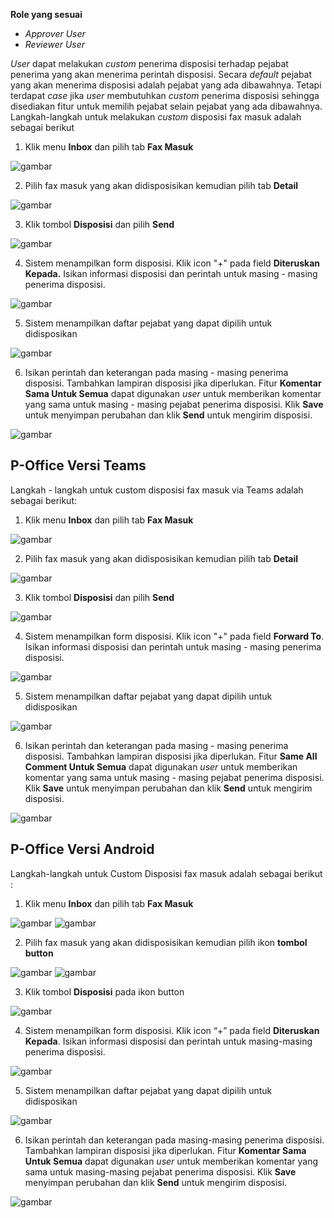 **Role yang sesuai**

- *Approver User*
- *Reviewer User*

*User* dapat melakukan *custom* penerima disposisi terhadap pejabat penerima yang akan menerima perintah disposisi. Secara *default* pejabat yang akan menerima disposisi adalah pejabat yang ada dibawahnya. Tetapi terdapat *case* jika *user* membutuhkan *custom* penerima disposisi sehingga disediakan fitur untuk memilih pejabat selain pejabat yang ada dibawahnya. Langkah-langkah untuk melakukan *custom* disposisi fax masuk adalah sebagai berikut

1. Klik menu **Inbox** dan pilih tab **Fax Masuk**

![gambar](FaxMasuk/FM_WEB/CustomDisposisi01.png) 

2. Pilih fax masuk yang akan didisposisikan kemudian pilih tab **Detail**

![gambar](FaxMasuk/FM_WEB/CustomDisposisi02.png)

3. Klik tombol **Disposisi** dan pilih **Send**

![gambar](FaxMasuk/FM_WEB/CustomDisposisi03.png) 

4. Sistem menampilkan form disposisi. Klik icon "+" pada field **Diteruskan Kepada.** Isikan informasi disposisi dan perintah untuk masing - masing penerima disposisi.

![gambar](FaxMasuk/FM_WEB/CustomDisposisi04.png) 

5. Sistem menampilkan daftar pejabat yang dapat dipilih untuk didisposikan

![gambar](FaxMasuk/FM_WEB/CustomaDisposisi05.png)

6. Isikan perintah dan keterangan pada masing - masing penerima disposisi. Tambahkan lampiran disposisi jika diperlukan. Fitur **Komentar Sama Untuk Semua** dapat digunakan *user* untuk memberikan komentar yang sama untuk masing - masing pejabat penerima disposisi. Klik **Save** untuk menyimpan perubahan dan klik **Send** untuk mengirim disposisi.

![gambar](FaxMasuk/FM_WEB/CustomDisposisi06.png) 


## **P-Office Versi Teams**

Langkah - langkah untuk custom disposisi fax masuk via Teams adalah sebagai berikut:

1. Klik menu **Inbox** dan pilih tab **Fax Masuk**

![gambar](FaxMasuk/FM_Teams/FM33.png)

2. Pilih fax masuk yang akan didisposisikan kemudian pilih tab **Detail**

![gambar](FaxMasuk/FM_Teams/FM34.png)

3. Klik tombol **Disposisi** dan pilih **Send**

![gambar](FaxMasuk/FM_Teams/FM35.png)

4. Sistem menampilkan form disposisi. Klik icon "+" pada field **Forward To**. Isikan informasi disposisi dan perintah untuk masing - masing penerima disposisi.

![gambar](FaxMasuk/FM_Teams/FM36.png)

5. Sistem menampilkan daftar pejabat yang dapat dipilih untuk didisposikan

![gambar](FaxMasuk/FM_Teams/FM37.png)

6. Isikan perintah dan keterangan pada masing - masing penerima disposisi. Tambahkan lampiran disposisi jika diperlukan. Fitur **Same All Comment Untuk Semua** dapat digunakan *user* untuk memberikan komentar yang sama untuk masing - masing pejabat penerima disposisi. Klik **Save** untuk menyimpan perubahan dan klik **Send** untuk mengirim disposisi.

![gambar](FaxMasuk/FM_Teams/FM38.png)

## **P-Office Versi Android**

Langkah-langkah untuk Custom Disposisi fax masuk adalah sebagai berikut :

1. Klik menu **Inbox** dan pilih tab **Fax Masuk**

![gambar](Faxmasuk/FM_Android/Customdisposisi/A01.jpg) ![gambar](Faxmasuk/FM_Android/Customdisposisi/A02.jpg)

2. Pilih fax masuk yang akan didisposisikan kemudian pilih ikon **tombol button**

![gambar](Faxmasuk/FM_Android/Customdisposisi/A03.jpg) ![gambar](Faxmasuk/FM_Android/Customdisposisi/A04.jpg)

3. Klik tombol **Disposisi** pada ikon button

![gambar](Faxmasuk/FM_Android/Customdisposisi/A06.jpg)

4. Sistem menampilkan form disposisi. Klik icon “+” pada field **Diteruskan Kepada**. Isikan informasi disposisi dan perintah untuk masing-masing penerima disposisi.

![gambar](Faxmasuk/FM_Android/Customdisposisi/A07.jpg)

5. Sistem menampilkan daftar pejabat yang dapat dipilih untuk didisposikan

![gambar](Faxmasuk/FM_Android/Customdisposisi/A08.jpg)

6. Isikan perintah dan keterangan pada masing-masing penerima disposisi. Tambahkan lampiran disposisi jika diperlukan. Fitur **Komentar Sama Untuk Semua** dapat digunakan _user_ untuk memberikan komentar yang sama untuk masing-masing pejabat penerima disposisi. Klik **Save**  menyimpan perubahan dan klik **Send** untuk mengirim disposisi.

![gambar](Faxmasuk/FM_Android/Customdisposisi/A09.jpg)
